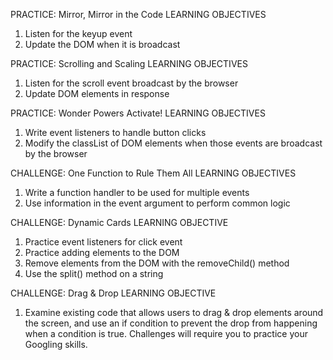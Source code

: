 PRACTICE: Mirror, Mirror in the Code
LEARNING OBJECTIVES
1. Listen for the keyup event
2. Update the DOM when it is broadcast

PRACTICE: Scrolling and Scaling
LEARNING OBJECTIVES
1. Listen for the scroll event broadcast by the browser
2. Update DOM elements in response

PRACTICE: Wonder Powers Activate!
LEARNING OBJECTIVES
1. Write event listeners to handle button clicks
2. Modify the classList of DOM elements when those events are broadcast by the browser

CHALLENGE: One Function to Rule Them All
LEARNING OBJECTIVES
1. Write a function handler to be used for multiple events
2. Use information in the event argument to perform common logic

CHALLENGE: Dynamic Cards
LEARNING OBJECTIVE
1. Practice event listeners for click event
2. Practice adding elements to the DOM
3. Remove elements from the DOM with the removeChild() method
4. Use the split() method on a string

CHALLENGE: Drag & Drop
LEARNING OBJECTIVE
1. Examine existing code that allows users to drag & drop elements around the screen, and use an if condition to prevent the drop from happening when a condition is true. Challenges will require you to practice your Googling skills.